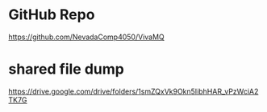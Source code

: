 # GitHub Repo
https://github.com/NevadaComp4050/VivaMQ

# shared file dump
https://drive.google.com/drive/folders/1smZQxVk9Okn5IibhHAR_vPzWciA2TK7G
